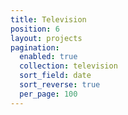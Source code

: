 ```yaml
---
title: Television
position: 6
layout: projects
pagination:
  enabled: true
  collection: television
  sort_field: date
  sort_reverse: true
  per_page: 100
---
```


